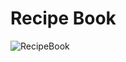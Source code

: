 # Recipe Book
![RecipeBook](https://user-images.githubusercontent.com/103427078/197356470-d0337d98-11a1-419f-99df-559aa43e03f3.png)
